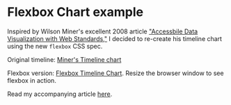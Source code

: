 # Flexbox Chart example

Inspired by Wilson Miner's excellent 2008 article ["Accessbile Data Visualization with Web Standards,"](http://alistapart.com/article/accessibledatavisualization) I decided to re-create his timeline chart using the new `flexbox` CSS spec.

Original timeline: [Miner's Timeline chart](http://alistapart.com/d/accessibledata/example-timeline.html)

Flexbox version: [Flexbox Timeline Chart](http://aboutaaron.com/flexbox-chart/). Resize the browser window to see flexbox in action. 

Read my accompanying article [here](http://blog.aboutaaron.com/accessible-data-visualization-with-flexbox/).

